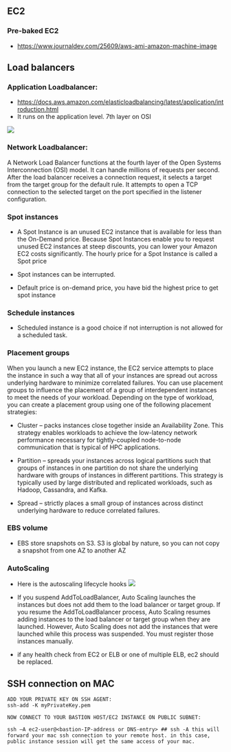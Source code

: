 ## EC2

### Pre-baked EC2

* https://www.journaldev.com/25609/aws-ami-amazon-machine-image

## Load balancers

### Application Loadbalancer:

* https://docs.aws.amazon.com/elasticloadbalancing/latest/application/introduction.html
* It runs on the application level. 7th layer on OSI

![](https://github.com/nanofaroque/nerd-read/blob/master/aws_solution_architect_prep/notes/ec2/Screen%20Shot%202019-09-23%20at%2011.24.16%20AM.png)

### Network Loadbalancer:

A Network Load Balancer functions at the fourth layer of the Open Systems Interconnection (OSI) model. It can handle millions of requests per second. After the load balancer receives a connection request, it selects a target from the target group for the default rule. It attempts to open a TCP connection to the selected target on the port specified in the listener configuration.


### Spot instances

* A Spot Instance is an unused EC2 instance that is available for less than the On-Demand price. Because Spot Instances enable you to request unused EC2 instances at steep discounts, you can lower your Amazon EC2 costs significantly. The hourly price for a Spot Instance is called a Spot price

* Spot instances can be interrupted.
* Default price is on-demand price, you have bid the highest price to get spot instance

### Schedule instances

* Scheduled instance is a good choice if not interruption is not allowed for a scheduled task.

### Placement groups

When you launch a new EC2 instance, the EC2 service attempts to place the instance in such a way that all of your instances are spread out across underlying hardware to minimize correlated failures. You can use placement groups to influence the placement of a group of interdependent instances to meet the needs of your workload. Depending on the type of workload, you can create a placement group using one of the following placement strategies:

* Cluster – packs instances close together inside an Availability Zone. This strategy enables workloads to achieve the low-latency network performance necessary for tightly-coupled node-to-node communication that is typical of HPC applications.

* Partition – spreads your instances across logical partitions such that groups of instances in one partition do not share the underlying hardware with groups of instances in different partitions. This strategy is typically used by large distributed and replicated workloads, such as Hadoop, Cassandra, and Kafka.

* Spread – strictly places a small group of instances across distinct underlying hardware to reduce correlated failures.

### EBS volume

* EBS store snapshots on S3. S3 is global by nature, so you can not copy a snapshot
from one AZ to another AZ

### AutoScaling

* Here is the autoscaling lifecycle hooks
![](https://github.com/nanofaroque/nerd-read/blob/master/aws_solution_architect_prep/notes/ec2/auto_scaling_lifecycles.png)

* If you suspend AddToLoadBalancer, Auto Scaling launches the instances but does not add them to the load balancer or target group. If you resume the AddToLoadBalancer process, Auto Scaling resumes adding instances to the load balancer or target group when they are launched. However, Auto Scaling does not add the instances that were launched while this process was suspended. You must register those instances manually.

* if any health check from EC2 or ELB or one of multiple ELB, ec2 should be replaced.

## SSH connection on MAC
```
ADD YOUR PRIVATE KEY ON SSH AGENT: 
ssh-add -K myPrivateKey.pem

NOW CONNECT TO YOUR BASTION HOST/EC2 INSTANCE ON PUBLIC SUBNET: 

ssh –A ec2-user@<bastion-IP-address or DNS-entry> ## ssh -A this will forward your mac ssh connection to your remote host. in this case, public instance session will get the same access of your mac. 
```
